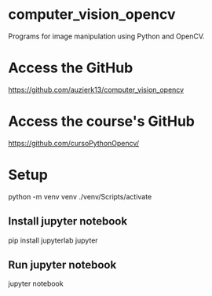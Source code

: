 # computer_vision_opencv
Programs for image manipulation using Python and OpenCV.

# Access the GitHub
https://github.com/auzierk13/computer_vision_opencv

# Access the course's GitHub 
https://github.com/cursoPythonOpencv/

# Setup  
python -m venv venv
./venv/Scripts/activate

## Install jupyter notebook
pip install jupyterlab jupyter

## Run jupyter notebook
jupyter notebook

